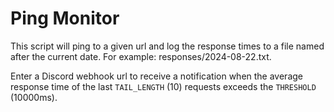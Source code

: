 # Ping Monitor

This script will ping to a given url and log the response times to a file named after the current date. For example: responses/2024-08-22.txt.

Enter a Discord webhook url to receive a notification when the average response time of the last `TAIL_LENGTH` (10) requests exceeds the `THRESHOLD` (10000ms).
